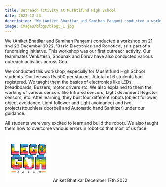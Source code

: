 ```yaml
---
title: Outreach activity at Mushtifund High School
date: 2022-12-23
description: "We (Aniket Bhatikar and Samihan Pangam) conducted a workshop on 21 and 22 December 2022, 'Basic Electronics and Robotics', as a.."
image: images/blogs/blog5_1.jpg
---
```

We (Aniket Bhatikar and Samihan Pangam) conducted a workshop on 21 and 22 December 2022, 'Basic Electronics and Robotics', as a part of a fundraising initiative. This workshop was our first outreach activity. Our teammates Venkatesh, Shounak and Dhruv have also conducted various outreach activities across Goa. 

We conducted this workshop, especially for Mushtifund High School students. Our fee was Rs.500 per student. A total of 6 students had registered. We taught them the basics of electronics like LEDs, breadboards, Buzzers, motor drivers etc. We also explained to them the working of various sensors like Infrared sensors, Light dependent Register sensors, etc. After learning, they built four different robots (object follower, object avoidance, Light follower and Light avoidance) and two projects(touchless doorbell and Automatic hand Sanitizer) under our guidance.

 All students were very excited to learn and build the robots. We also taught them how to overcome various errors in robotics that most of us face.
<div class="author">
<img width="30%" class="author-image" src="/images/logo.png"/>
  <span class="author-name">Aniket Bhatikar</span>
  <span class="author-divider"></span>
  <span class="author-date">December 17th 2022</span>
</div>